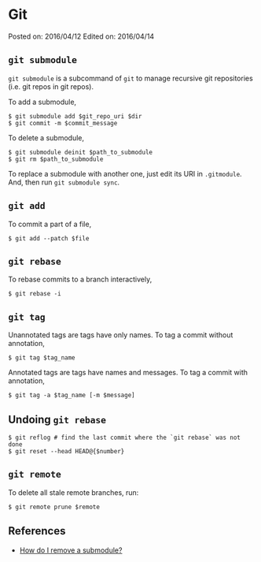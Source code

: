 # Git

Posted on: 2016/04/12
Edited on: 2016/04/14


## `git submodule`

`git submodule` is a subcommand of `git` to manage recursive git repositories
(i.e. git repos in git repos).

To add a submodule,

```
$ git submodule add $git_repo_uri $dir
$ git commit -m $commit_message
```

To delete a submodule,

```
$ git submodule deinit $path_to_submodule
$ git rm $path_to_submodule
```

To replace a submodule with another one, just edit its URI in `.gitmodule`.
And, then run `git submodule sync`.


## `git add`

To commit a part of a file,

```
$ git add --patch $file
```


## `git rebase`

To rebase commits to a branch interactively,

```
$ git rebase -i
```


## `git tag`

Unannotated tags are tags have only names.
To tag a commit without annotation,

```
$ git tag $tag_name
```

Annotated tags are tags have names and messages.
To tag a commit with annotation,

```
$ git tag -a $tag_name [-m $message]
```


## Undoing `git rebase`

```
$ git reflog # find the last commit where the `git rebase` was not done
$ git reset --head HEAD@{$number}
```


## `git remote`

To delete all stale remote branches, run:

```
$ git remote prune $remote
```


## References

- [How do I remove a submodule?](http://stackoverflow.com/questions/1260748/how-do-i-remove-a-submodule)
